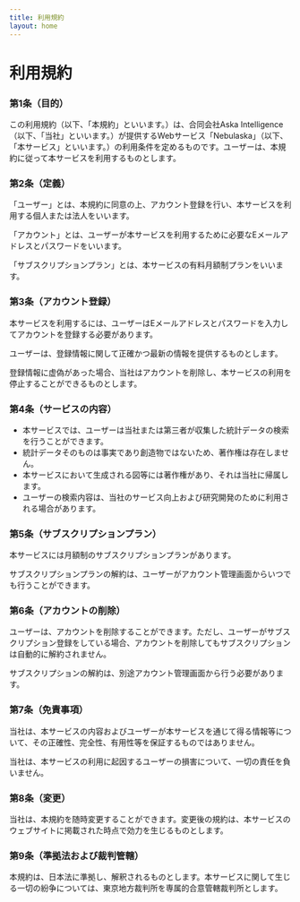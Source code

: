 ```yaml
---
title: 利用規約
layout: home
---
```


# 利用規約

### 第1条（目的）
この利用規約（以下、「本規約」といいます。）は、合同会社Aska Intelligence（以下、「当社」といいます。）が提供するWebサービス「Nebulaska」（以下、「本サービス」といいます。）の利用条件を定めるものです。ユーザーは、本規約に従って本サービスを利用するものとします。

### 第2条（定義）
「ユーザー」とは、本規約に同意の上、アカウント登録を行い、本サービスを利用する個人または法人をいいます。

「アカウント」とは、ユーザーが本サービスを利用するために必要なEメールアドレスとパスワードをいいます。

「サブスクリプションプラン」とは、本サービスの有料月額制プランをいいます。

### 第3条（アカウント登録）
本サービスを利用するには、ユーザーはEメールアドレスとパスワードを入力してアカウントを登録する必要があります。

ユーザーは、登録情報に関して正確かつ最新の情報を提供するものとします。

登録情報に虚偽があった場合、当社はアカウントを削除し、本サービスの利用を停止することができるものとします。

### 第4条（サービスの内容）
- 本サービスでは、ユーザーは当社または第三者が収集した統計データの検索を行うことができます。
- 統計データそのものは事実であり創造物ではないため、著作権は存在しません。
- 本サービスにおいて生成される図等には著作権があり、それは当社に帰属します。
- ユーザーの検索内容は、当社のサービス向上および研究開発のために利用される場合があります。

### 第5条（サブスクリプションプラン）
本サービスには月額制のサブスクリプションプランがあります。

サブスクリプションプランの解約は、ユーザーがアカウント管理画面からいつでも行うことができます。

### 第6条（アカウントの削除）
ユーザーは、アカウントを削除することができます。ただし、ユーザーがサブスクリプション登録をしている場合、アカウントを削除してもサブスクリプションは自動的に解約されません。

サブスクリプションの解約は、別途アカウント管理画面から行う必要があります。

### 第7条（免責事項）
当社は、本サービスの内容およびユーザーが本サービスを通じて得る情報等について、その正確性、完全性、有用性等を保証するものではありません。

当社は、本サービスの利用に起因するユーザーの損害について、一切の責任を負いません。

### 第8条（変更）
当社は、本規約を随時変更することができます。変更後の規約は、本サービスのウェブサイトに掲載された時点で効力を生じるものとします。

### 第9条（準拠法および裁判管轄）
本規約は、日本法に準拠し、解釈されるものとします。本サービスに関して生じる一切の紛争については、東京地方裁判所を専属的合意管轄裁判所とします。